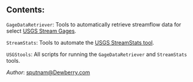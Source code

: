 ## Contents:

`GageDataRetriever`: Tools to automatically retrieve streamflow data for select [USGS Stream Gages](https://waterdata.usgs.gov/nwis/rt). 

`StreamStats`: Tools to automate the [USGS StreamStats tool](https://www.usgs.gov/mission-areas/water-resources/science/streamstats-streamflow-statistics-and-spatial-analysis-tools?qt-science_center_objects=0#qt-science_center_objects).

`USGStools`: All scripts for running the `GageDataRetriever` and `StreamStats` tools.

*Author*: sputnam@Dewberry.com
